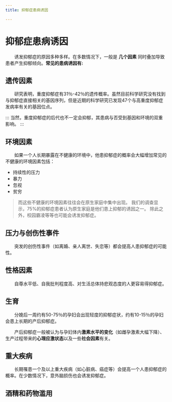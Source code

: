 ```yaml
---
title: 抑郁症患病诱因

---
```

# 抑郁症患病诱因
&ensp;&ensp;&ensp;&ensp;诱发抑郁症的原因多种多样。在多数情况下，一般是 **几个因素** 同时叠加导致患者产生抑郁倾向。**常见的患病诱因有:**

## 遗传因素
&ensp;&ensp;&ensp;&ensp;研究表明，重度抑郁症有31％-42％的遗传概率。虽然目前科学研究没有找到与抑郁症直接相关的基因序列，但是近期的科学研究已发现47个与高重度抑郁症发病率有关的基因位点。

:::
当然，重度抑郁症的后代也不一定会抑郁，其患病与否受到基因和环境的双重影响。
:::
## 环境因素
&ensp;&ensp;&ensp;&ensp;如果一个人长期暴露在不健康的环境中，他患抑郁症的概率会大幅增加常见的不健康的环境因素包括：
  -   持续性的压力
  -  暴力
  -  忽视
  -  贫穷
  

> 而这些不健康的环境因素往往会在原生家庭中集中出现。
>我们的调查显示，75%的抑郁症患者认为原生家庭是他们患上抑郁的诱因之一。
>除此之外，校园霸凌等等也可能会诱发抑郁症。

## 压力与创伤性事件
&ensp;&ensp;&ensp;&ensp;突发的创伤性事件（如离婚、亲人离世、失恋等）都会提高人患抑郁症的可能性。

## 性格因素
&ensp;&ensp;&ensp;&ensp;自尊水平低、自我批判程度高、对生活总体持悲观态度的人更容易得抑郁症。

## 生育
&ensp;&ensp;&ensp;&ensp;分娩后一周约有50-75％的孕妇会出现轻度的抑郁症状，约有10-15％的孕妇会患上长期的产后抑郁症。

&ensp;&ensp;&ensp;&ensp;产后抑郁症一般被认为与孕妇体内**激素水平的变化**（如雌孕激素大幅下降）、生产过程带来的**心理应激状态**以及一些**社会因素**有关。


## 重大疾病
&ensp;&ensp;&ensp;&ensp;长期罹患一个及以上重大疾病（如心脏病、癌症等）会提高一个人患抑郁症的概率。在少数情况下，意外脑损伤也会诱发抑郁症。

## 酒精和药物滥用
